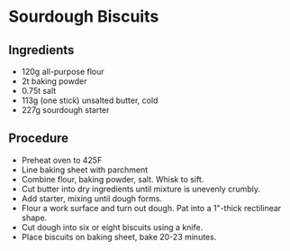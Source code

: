 # Sourdough Biscuits

## Ingredients
* 120g all-purpose flour
* 2t baking powder
* 0.75t salt
* 113g (one stick) unsalted butter, cold
* 227g sourdough starter

## Procedure
* Preheat oven to 425F
* Line baking sheet with parchment
* Combine flour, baking powder, salt. Whisk to sift.
* Cut butter into dry ingredients until mixture is unevenly crumbly.
* Add starter, mixing until dough forms.
* Flour a work surface and turn out dough. Pat into a 1"-thick rectilinear shape.
* Cut dough into six or eight biscuits using a knife.
* Place biscuits on baking sheet, bake 20-23 minutes.
